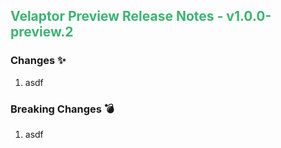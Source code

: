 ## <span style='color:mediumseagreen;font-weight:bold'>Velaptor Preview Release Notes - v1.0.0-preview.2</span>

### **Changes** ✨

1. asdf

### **Breaking Changes** 💣
1. asdf